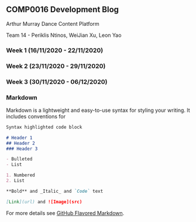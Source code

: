## COMP0016 Development Blog

Arthur Murray Dance Content Platform

Team 14 - Periklis Ntinos, WeiJian Xu, Leon Yao

### Week 1 (16/11/2020 - 22/11/2020)
### Week 2 (23/11/2020 - 29/11/2020)
### Week 3 (30/11/2020 - 06/12/2020)

### Markdown

Markdown is a lightweight and easy-to-use syntax for styling your writing. It includes conventions for

```markdown
Syntax highlighted code block

# Header 1
## Header 2
### Header 3

- Bulleted
- List

1. Numbered
2. List

**Bold** and _Italic_ and `Code` text

[Link](url) and ![Image](src)
```

For more details see [GitHub Flavored Markdown](https://guides.github.com/features/mastering-markdown/).
